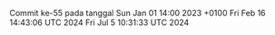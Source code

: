 Commit ke-55 pada tanggal Sun Jan 01 14:00 2023 +0100
Fri Feb 16 14:43:06 UTC 2024
Fri Jul  5 10:31:33 UTC 2024
